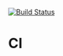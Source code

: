 [![Build Status](https://travis-ci.org/alejandromdz/CI.svg?branch=master)](https://travis-ci.org/alejandromdz/CI)

# CI
